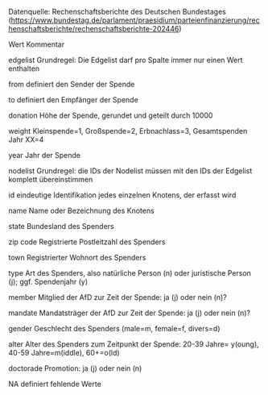 Datenquelle: Rechenschaftsberichte des Deutschen Bundestages (https://www.bundestag.de/parlament/praesidium/parteienfinanzierung/rechenschaftsberichte/rechenschaftsberichte-202446)


Wert		Kommentar
	
	
edgelist	Grundregel: Die Edgelist darf pro Spalte immer nur einen Wert enthalten

from		definiert den Sender der Spende

to 		definiert den Empfänger der Spende 

donation	Höhe der Spende, gerundet und geteilt durch 10000

weight		Kleinspende=1, Großspende=2, Erbnachlass=3, Gesamtspenden Jahr XX=4

year		Jahr der Spende

	
nodelist	Grundregel: die IDs der Nodelist müssen mit den IDs der Edgelist komplett übereinstimmen

id		eindeutige Identifikation jedes einzelnen Knotens, der erfasst wird

name		Name oder Bezeichnung des Knotens

state		Bundesland des Spenders

zip code	Registrierte Postleitzahl des Spenders

town		Registrierter Wohnort des Spenders

type		Art des Spenders, also natürliche Person (n) oder juristische Person (j); ggf. Spendenjahr (y)

member		Mitglied der AfD zur Zeit der Spende: ja (j) oder nein (n)?

mandate		Mandatsträger der AfD zur Zeit der Spende: ja (j) oder nein (n)?

gender		Geschlecht des Spenders (male=m, female=f, divers=d)

alter		Alter des Spenders zum Zeitpunkt der Spende: 20-39 Jahre= y(oung), 40-59 Jahre=m(iddle), 60+=o(ld)

doctorade	Promotion: ja (j) oder nein (n)
	
NA		definiert fehlende Werte
